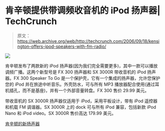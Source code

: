 # 肯辛顿提供带调频收音机的 iPod 扬声器| TechCrunch

> 原文：<https://web.archive.org/web/http://techcrunch.com/2006/09/18/kensington-offers-ipod-speakers-with-fm-radio/>

![](img/d484d8e3010233354bbe1a97e0fe1a65.png)

肯辛顿发布了两款新的 iPod 扬声器(因为我们完全需要更多)，其中一款可以播放调频广播。这两个新型号是 FX 300 扬声器和 SX 3000R 带收音机的 iPod 扬声器。FX 300 Speaker To Go 是一个保护壳，它有一个集成的扬声器，允许您保护您的 iPod 并在旅途中听音乐。外壳防水，可与所有 MP3 播放器配合使用(通过耳机插孔，而不是基座)，并有一个外部音量转盘。FX 300 售价 29.99 美元。

带收音机的 SX 3000R 扬声器仅适用于 iPod，采用平板设计，带有 iPod 遥控器和机载 FM 调谐器。SX 3000R 上的 dock 可与所有 iPod 兼容，包括新款 iPod Nano 和 iPod video。SX 3000R 售价高达 179.99 美元。

[肯辛顿的新扬声器](https://web.archive.org/web/20150807001244/http://playlistmag.com/news/2006/09/18/kensington/index.php?lsrc=mwrss)